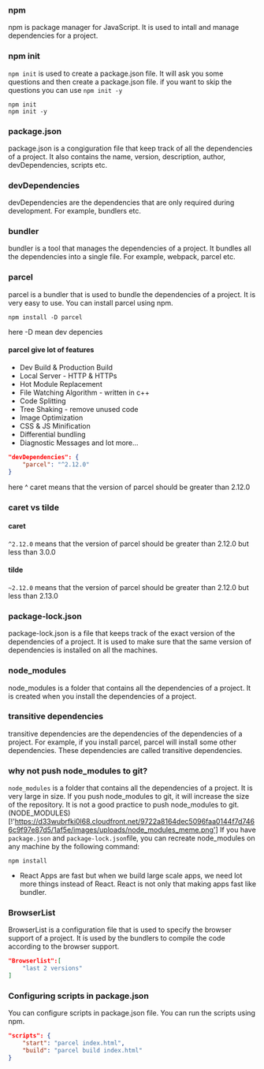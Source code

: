 ### npm 
npm is package manager for JavaScript. It is used to intall and manage dependencies for a project.
### npm init 
`npm init` is used to create a package.json file. It will ask you some questions and then create a package.json file. if you want to skip the questions you can use `npm init -y`
```terminal
npm init
npm init -y
```
### package.json
package.json is a congiguration file that keep track of all the dependencies of a project. It also contains the name, version, description, author, devDependencies, scripts etc.

### devDependencies
devDependencies are the dependencies that are only required during development. For example, bundlers etc.

### bundler 
bundler is a tool that manages the dependencies of a project. It bundles all the dependencies into a single file. For example, webpack, parcel etc.

### parcel 
parcel is a bundler that is used to bundle the dependencies of a project. It is very easy to use. You can install parcel using npm. 
```terminal
npm install -D parcel 
```
here -D mean dev depencies

#### parcel give lot of features 
- Dev Build & Production Build
- Local Server - HTTP & HTTPs
- Hot Module Replacement
- File Watching Algorithm - written in c++
- Code Splitting
- Tree Shaking - remove unused code
- Image Optimization
- CSS & JS Minification
- Differential bundling
- Diagnostic Messages
and lot more...


``` Json
"devDependencies": {
    "parcel": "^2.12.0"
}
```
here ^ caret means that the version of parcel should be greater than 2.12.0 

### caret vs tilde
#### caret
`^2.12.0` means that the version of parcel should be greater than 2.12.0 but less than 3.0.0
#### tilde
`~2.12.0` means that the version of parcel should be greater than 2.12.0 but less than 2.13.0

### package-lock.json
package-lock.json is a file that keeps track of the exact version of the dependencies of a project. It is used to make sure that the same version of dependencies is installed on all the machines.

### node_modules
node_modules is a folder that contains all the dependencies of a project. It is created when you install the dependencies of a project.

### transitive dependencies
transitive dependencies are the dependencies of the dependencies of a project. For example, if you install parcel, parcel will install some other dependencies. These dependencies are called transitive dependencies.

### why not push node_modules to git?
`node_modules` is a folder that contains all the dependencies of a project. It is very large in size. If you push node_modules to git, it will increase the size of the repository. It is not a good practice to push node_modules to git.
(NODE_MODULES)[!'https://d33wubrfki0l68.cloudfront.net/9722a8164dec5096faa0144f7d7466c9f97e87d5/1af5e/images/uploads/node_modules_meme.png']
If you have `package.json` and `package-lock.json`file, you can recreate node_modules on any machine by the following command:
```terminal
npm install
```

- React Apps are fast but when we build large scale apps, we need lot more things instead of React. React is not only that making apps fast like bundler. 

### BrowserList
BrowserList is a configuration file that is used to specify the browser support of a project. It is used by the bundlers to compile the code according to the browser support.

```Json
"Browserlist":[
    "last 2 versions"
]
```

### Configuring scripts in package.json
You can configure scripts in package.json file. You can run the scripts using npm.
```Json
"scripts": {
    "start": "parcel index.html",
    "build": "parcel build index.html"
}
```